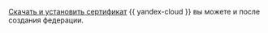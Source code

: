[Скачать и установить сертификат](../../organization/operations/setup-federation.md#add-certificate-idp) {{ yandex-cloud }} вы можете и после создания федерации.